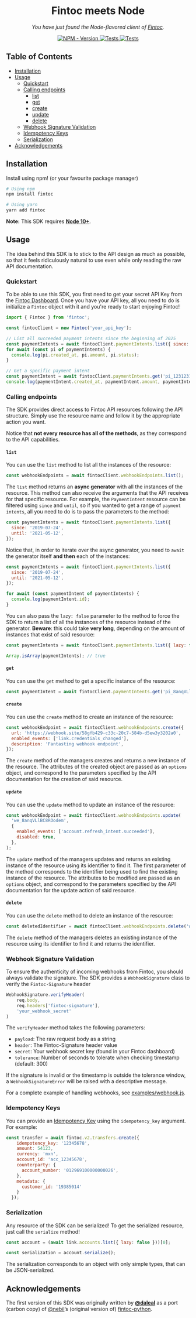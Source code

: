 <h1 align="center">Fintoc meets Node</h1>

<p align="center">
    <em>
        You have just found the Node-flavored client of <a href="https://fintoc.com/" target="_blank">Fintoc</a>.
    </em>
</p>

<p align="center">
<a href="https://www.npmjs.com/package/fintoc" target="_blank">
    <img src="https://img.shields.io/npm/v/fintoc?label=version&logo=nodedotjs&logoColor=%23fff&color=306998" alt="NPM - Version">
</a>

<a href="https://github.com/fintoc-com/fintoc-node/actions?query=workflow%3Atests" target="_blank">
    <img src="https://img.shields.io/github/actions/workflow/status/fintoc-com/fintoc-node/tests.yml?branch=master&label=tests&logo=nodedotjs&logoColor=%23fff" alt="Tests">
</a>

<a href="https://github.com/fintoc-com/fintoc-node/actions?query=workflow%3Alinters" target="_blank">
    <img src="https://img.shields.io/github/actions/workflow/status/fintoc-com/fintoc-node/linters.yml?branch=master&label=linters&logo=github" alt="Tests">
</a>
</p>

## Table of Contents
- [Installation](#installation)
- [Usage](#usage)
  - [Quickstart](#quickstart)
  - [Calling endpoints](#calling-endpoints)
    - [list](#list)
    - [get](#get)
    - [create](#create)
    - [update](#update)
    - [delete](#delete)
  - [Webhook Signature Validation](#webhook-signature-validation)
  - [Idempotency Keys](#idempotency-keys)
  - [Serialization](#serialization)
- [Acknowledgements](#acknowledgements)

## Installation

Install using npm! (or your favourite package manager)

```sh
# Using npm
npm install fintoc

# Using yarn
yarn add fintoc
```

**Note:** This SDK requires [**Node 10+**](https://nodejs.org/en/blog/release/v10.0.0).

## Usage

The idea behind this SDK is to stick to the API design as much as possible, so that it feels ridiculously natural to use even while only reading the raw API documentation.

### Quickstart

To be able to use this SDK, you first need to get your secret API Key from the [Fintoc Dashboard](https://dashboard.fintoc.com/login). Once you have your API key, all you need to do is initialize a `Fintoc` object with it and you're ready to start enjoying Fintoc!

```javascript
import { Fintoc } from 'fintoc';

const fintocClient = new Fintoc('your_api_key');

// List all succeeded payment intents since the beginning of 2025
const paymentIntents = await fintocClient.paymentIntents.list({ since: '2025-01-01' });
for await (const pi of paymentIntents) {
  console.log(pi.created_at, pi.amount, pi.status);
}

// Get a specific payment intent
const paymentIntent = await fintocClient.paymentIntents.get('pi_12312312');
console.log(paymentIntent.created_at, paymentIntent.amount, paymentIntent.status);
```

### Calling endpoints

The SDK provides direct access to Fintoc API resources following the API structure. Simply use the resource name and follow it by the appropriate action you want.

Notice that **not every resource has all of the methods**, as they correspond to the API capabilities.

#### `list`

You can use the `list` method to list all the instances of the resource:

```javascript
const webhookEndpoints = await fintocClient.webhookEndpoints.list();
```

The `list` method returns an **async generator** with all the instances of the resource. This method can also receive the arguments that the API receives for that specific resource. For example, the `PaymentIntent` resource can be filtered using `since` and `until`, so if you wanted to get a range of `payment intents`, all you need to do is to pass the parameters to the method:

```javascript
const paymentIntents = await fintocClient.paymentIntents.list({
  since: '2019-07-24',
  until: '2021-05-12',
});
```

Notice that, in order to iterate over the async generator, you need to `await` the generator itself **and then** each of the instances:

```javascript
const paymentIntents = await fintocClient.paymentIntents.list({
  since: '2019-07-24',
  until: '2021-05-12',
});

for await (const paymentIntent of paymentIntents) {
  console.log(paymentIntent.id);
}
```

You can also pass the `lazy: false` parameter to the method to force the SDK to return a list of all the instances of the resource instead of the generator. **Beware**: this could take **very long**, depending on the amount of instances that exist of said resource:

```javascript
const paymentIntents = await fintocClient.paymentIntents.list({ lazy: false });

Array.isArray(paymentIntents); // true
```

#### `get`

You can use the `get` method to get a specific instance of the resource:

```javascript
const paymentIntent = await fintocClient.paymentIntents.get('pi_8anqVLlBC8ROodem');
```

#### `create`

You can use the `create` method to create an instance of the resource:

```javascript
const webhookEndpoint = await fintocClient.webhookEndpoints.create({
  url: 'https://webhook.site/58gfb429-c33c-20c7-584b-d5ew3y3202a0',
  enabled_events: ['link.credentials_changed'],
  description: 'Fantasting webhook endpoint',
});
```

The `create` method of the managers creates and returns a new instance of the resource. The attributes of the created object are passed as an `options` object, and correspond to the parameters specified by the API documentation for the creation of said resource.

#### `update`

You can use the `update` method to update an instance of the resource:

```javascript
const webhookEndpoint = await fintocClient.webhookEndpoints.update(
  'we_8anqVLlBC8ROodem',
  {
    enabled_events: ['account.refresh_intent.succeeded'],
    disabled: true,
  },
);
```

The `update` method of the managers updates and returns an existing instance of the resource using its identifier to find it. The first parameter of the method corresponds to the identifier being used to find the existing instance of the resource. The attributes to be modified are passed as an `options` object, and correspond to the parameters specified by the API documentation for the update action of said resource.

#### `delete`

You can use the `delete` method to delete an instance of the resource:

```javascript
const deletedIdentifier = await fintocClient.webhookEndpoints.delete('we_8anqVLlBC8ROodem');
```

The `delete` method of the managers deletes an existing instance of the resource using its identifier to find it and returns the identifier.

### Webhook Signature Validation

To ensure the authenticity of incoming webhooks from Fintoc, you should always validate the signature. The SDK provides a `WebhookSignature` class to verify the `Fintoc-Signature` header

```javascript
WebhookSignature.verifyHeader(
    req.body,
    req.headers['fintoc-signature'],
    'your_webhook_secret'
)
```

The `verifyHeader` method takes the following parameters:
- `payload`: The raw request body as a string
- `header`: The Fintoc-Signature header value
- `secret`: Your webhook secret key (found in your Fintoc dashboard)
- `tolerance`: Number of seconds to tolerate when checking timestamp (default: 300)

If the signature is invalid or the timestamp is outside the tolerance window, a `WebhookSignatureError` will be raised with a descriptive message.


For a complete example of handling webhooks, see [examples/webhook.js](examples/webhook.js).

### Idempotency Keys

You can provide an [Idempotency Key](https://docs.fintoc.com/reference/idempotent-requests) using the `idempotency_key` argument. For example:

```javascript
const transfer = await fintoc.v2.transfers.create({
    idempotency_key: '12345678',
    amount: 54123,
    currency: 'mxn',
    account_id: 'acc_12345678',
    counterparty: {
      account_number: '012969100000000026',
    },
    metadata: {
      customer_id: '19385014'
    }
  });
```

### Serialization

Any resource of the SDK can be serialized! To get the serialized resource, just call the `serialize` method!

```javascript
const account = (await link.accounts.list({ lazy: false }))[0];

const serialization = account.serialize();
```

The serialization corresponds to an object with only simple types, that can be JSON-serialized.

## Acknowledgements

The first version of this SDK was originally written by [**@daleal**](https://github.com/daleal) as a port (carbon copy) of [@nebil](https://github.com/nebil)’s (original version of) [fintoc-python](https://github.com/fintoc-com/fintoc-python).
